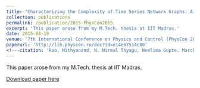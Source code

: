 ```yaml
---
title: "Characterizing the Complexity of Time Series Network Graphs: A Simplicial Approach"
collection: publications
permalink: /publication/2015-PhysCon2015
excerpt: 'This paper arose from my M.Tech. thesis at IIT Madras.'
date: 2015-08-19
venue: '7th International Conference on Physics and Control (PhysCon 2015), Istanbul, Turkey'
paperurl: 'http://lib.physcon.ru/doc?id=e14e67514c80'
<!---citation: 'Rao, Nithyanand, N. Nirmal Thyagu, Neelima Gupte. March 2015. "Characterizing the Complexity of Time Series Network Graphs: A Simplicial Approach." <i>International Scientific Conference on Physics and Control (PhysCon2015)</i>, Istanbul, Turkey, 19--22 August.'-->
---
```

This paper arose from my M.Tech. thesis at IIT Madras.

[Download paper here](http://academicpages.github.io/files/PhysCon2015.pdf)

<!---Recommended citation: Rao, Nithyanand, N. Nirmal Thyagu, Neelima Gupte. March 2015. "Characterizing the Complexity of Time Series Network Graphs: A Simplicial Approach.'' <i>International Scientific Conference on Physics and Control (PhysCon2015)</i>, Istanbul, Turkey, 19-22 August.-->
